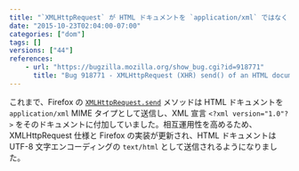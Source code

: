 ```yaml
---
title: "`XMLHttpRequest` が HTML ドキュメントを `application/xml` ではなく `text/html` として送信するようになりました"
date: "2015-10-23T02:04:00-07:00"
categories: ["dom"]
tags: []
versions: ["44"]
references:
    - url: "https://bugzilla.mozilla.org/show_bug.cgi?id=918771"
      title: "Bug 918771 - XMLHttpRequest (XHR) send() of an HTML document sends it as application/xml, not text/html"
---
```

これまで、Firefox の [`XMLHttpRequest.send`](https://developer.mozilla.org/docs/Web/API/XMLHttpRequest#send%28%29) メソッドは HTML ドキュメントを `application/xml` MIME タイプとして送信し、XML 宣言 `<?xml version="1.0"?>` をそのドキュメントに付加していました。相互運用性を高めるため、XMLHttpRequest 仕様と Firefox の実装が更新され、HTML ドキュメントは UTF-8 文字エンコーディングの `text/html` として送信されるようになりました。

